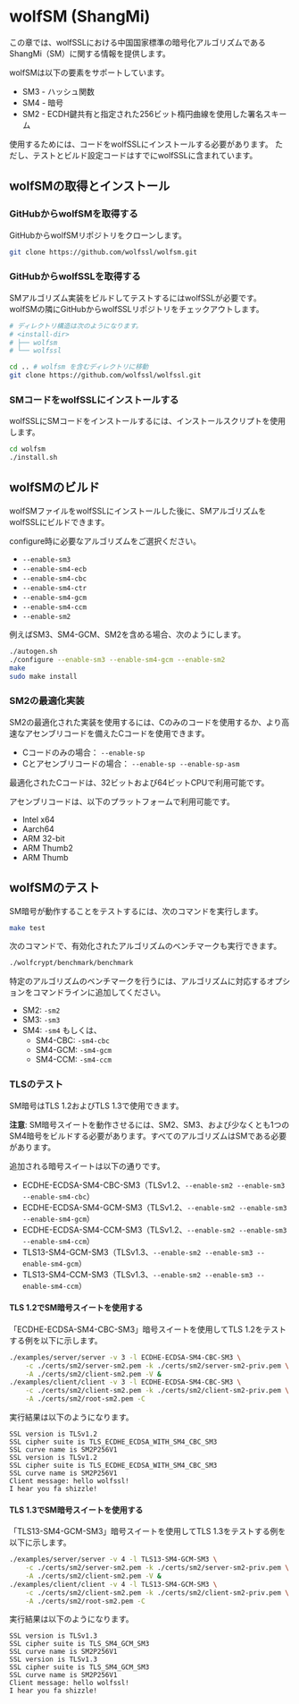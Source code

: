 # wolfSM (ShangMi)

この章では、wolfSSLにおける中国国家標準の暗号化アルゴリズムであるShangMi（SM）に関する情報を提供します。

wolfSMは以下の要素をサポートしています。

* SM3 - ハッシュ関数
* SM4 - 暗号
* SM2 - ECDH鍵共有と指定された256ビット楕円曲線を使用した署名スキーム

使用するためには、コードをwolfSSLにインストールする必要があります。
ただし、テストとビルド設定コードはすでにwolfSSLに含まれています。

## wolfSMの取得とインストール

### GitHubからwolfSMを取得する

GitHubからwolfSMリポジトリをクローンします。

```sh
git clone https://github.com/wolfssl/wolfsm.git
```

### GitHubからwolfSSLを取得する

SMアルゴリズム実装をビルドしてテストするにはwolfSSLが必要です。
wolfSMの隣にGitHubからwolfSSLリポジトリをチェックアウトします。

```sh
# ディレクトリ構造は次のようになります。
# <install-dir>
# ├── wolfsm
# └── wolfssl
```

```sh
cd .. # wolfsm を含むディレクトリに移動
git clone https://github.com/wolfssl/wolfssl.git
```

### SMコードをwolfSSLにインストールする

wolfSSLにSMコードをインストールするには、インストールスクリプトを使用します。

```sh
cd wolfsm
./install.sh
```

## wolfSMのビルド

wolfSMファイルをwolfSSLにインストールした後に、SMアルゴリズムをwolfSSLにビルドできます。

configure時に必要なアルゴリズムをご選択ください。

* `--enable-sm3`
* `--enable-sm4-ecb`
* `--enable-sm4-cbc`
* `--enable-sm4-ctr`
* `--enable-sm4-gcm`
* `--enable-sm4-ccm`
* `--enable-sm2`

例えばSM3、SM4-GCM、SM2を含める場合、次のようにします。

```sh
./autogen.sh
./configure --enable-sm3 --enable-sm4-gcm --enable-sm2
make
sudo make install
```

### SM2の最適化実装

SM2の最適化された実装を使用するには、Cのみのコードを使用するか、より高速なアセンブリコードを備えたCコードを使用できます。

- Cコードのみの場合： `--enable-sp`
- Cとアセンブリコードの場合： `--enable-sp --enable-sp-asm`

最適化されたCコードは、32ビットおよび64ビットCPUで利用可能です。

アセンブリコードは、以下のプラットフォームで利用可能です。

* Intel x64
* Aarch64
* ARM 32-bit
* ARM Thumb2
* ARM Thumb

## wolfSMのテスト

SM暗号が動作することをテストするには、次のコマンドを実行します。

```sh
make test
```

次のコマンドで、有効化されたアルゴリズムのベンチマークも実行できます。

```sh
./wolfcrypt/benchmark/benchmark
```

特定のアルゴリズムのベンチマークを行うには、アルゴリズムに対応するオプションをコマンドラインに追加してください。

* SM2: `-sm2`
* SM3: `-sm3`
* SM4: `-sm4` もしくは、
    * SM4-CBC: `-sm4-cbc`
    * SM4-GCM: `-sm4-gcm`
    * SM4-CCM: `-sm4-ccm`

### TLSのテスト

SM暗号はTLS 1.2およびTLS 1.3で使用できます。

**注意**: SM暗号スイートを動作させるには、SM2、SM3、および少なくとも1つのSM4暗号をビルドする必要があります。すべてのアルゴリズムはSMである必要があります。

追加される暗号スイートは以下の通りです。

 - ECDHE-ECDSA-SM4-CBC-SM3（TLSv1.2、`--enable-sm2 --enable-sm3 --enable-sm4-cbc`）
 - ECDHE-ECDSA-SM4-GCM-SM3（TLSv1.2、`--enable-sm2 --enable-sm3 --enable-sm4-gcm`）
 - ECDHE-ECDSA-SM4-CCM-SM3（TLSv1.2、`--enable-sm2 --enable-sm3 --enable-sm4-ccm`）
 - TLS13-SM4-GCM-SM3（TLSv1.3、`--enable-sm2 --enable-sm3 --enable-sm4-gcm`）
 - TLS13-SM4-CCM-SM3（TLSv1.3、`--enable-sm2 --enable-sm3 --enable-sm4-ccm`）

#### TLS 1.2でSM暗号スイートを使用する

「ECDHE-ECDSA-SM4-CBC-SM3」暗号スイートを使用してTLS 1.2をテストする例を以下に示します。

```sh
./examples/server/server -v 3 -l ECDHE-ECDSA-SM4-CBC-SM3 \
    -c ./certs/sm2/server-sm2.pem -k ./certs/sm2/server-sm2-priv.pem \
    -A ./certs/sm2/client-sm2.pem -V &
./examples/client/client -v 3 -l ECDHE-ECDSA-SM4-CBC-SM3 \
    -c ./certs/sm2/client-sm2.pem -k ./certs/sm2/client-sm2-priv.pem \
    -A ./certs/sm2/root-sm2.pem -C
```

実行結果は以下のようになります。

```
SSL version is TLSv1.2
SSL cipher suite is TLS_ECDHE_ECDSA_WITH_SM4_CBC_SM3
SSL curve name is SM2P256V1
SSL version is TLSv1.2
SSL cipher suite is TLS_ECDHE_ECDSA_WITH_SM4_CBC_SM3
SSL curve name is SM2P256V1
Client message: hello wolfssl!
I hear you fa shizzle!
```

#### TLS 1.3でSM暗号スイートを使用する

「TLS13-SM4-GCM-SM3」暗号スイートを使用してTLS 1.3をテストする例を以下に示します。

```sh
./examples/server/server -v 4 -l TLS13-SM4-GCM-SM3 \
    -c ./certs/sm2/server-sm2.pem -k ./certs/sm2/server-sm2-priv.pem \
    -A ./certs/sm2/client-sm2.pem -V &
./examples/client/client -v 4 -l TLS13-SM4-GCM-SM3 \
    -c ./certs/sm2/client-sm2.pem -k ./certs/sm2/client-sm2-priv.pem \
    -A ./certs/sm2/root-sm2.pem -C
```

実行結果は以下のようになります。

```
SSL version is TLSv1.3
SSL cipher suite is TLS_SM4_GCM_SM3
SSL curve name is SM2P256V1
SSL version is TLSv1.3
SSL cipher suite is TLS_SM4_GCM_SM3
SSL curve name is SM2P256V1
Client message: hello wolfssl!
I hear you fa shizzle!
```
